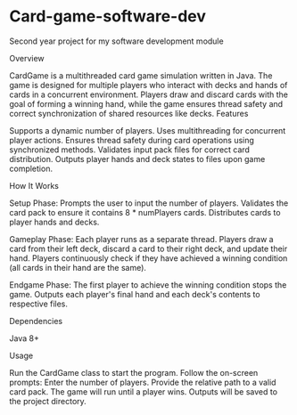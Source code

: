 # Card-game-software-dev
Second year project for my software development module


Overview

CardGame is a multithreaded card game simulation written in Java. The game is designed for multiple players who interact with decks and hands of cards in a concurrent environment. Players draw and discard cards with the goal of forming a winning hand, while the game ensures thread safety and correct synchronization of shared resources like decks.
Features

Supports a dynamic number of players.
Uses multithreading for concurrent player actions.
Ensures thread safety during card operations using synchronized methods.
Validates input pack files for correct card distribution.
Outputs player hands and deck states to files upon game completion.

How It Works

Setup Phase:
Prompts the user to input the number of players.
Validates the card pack to ensure it contains 8 * numPlayers cards.
Distributes cards to player hands and decks.

Gameplay Phase:
Each player runs as a separate thread.
Players draw a card from their left deck, discard a card to their right deck, and update their hand.
Players continuously check if they have achieved a winning condition (all cards in their hand are the same).

Endgame Phase:
The first player to achieve the winning condition stops the game.
Outputs each player's final hand and each deck's contents to respective files.

Dependencies

Java 8+


Usage

Run the CardGame class to start the program.
Follow the on-screen prompts:
 Enter the number of players.
 Provide the relative path to a valid card pack.
The game will run until a player wins. Outputs will be saved to the project directory.